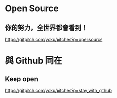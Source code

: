 # Open Source
## 你的努力，全世界都會看到！
https://gitpitch.com/ycku/pitches?p=opensource

# 與 Github 同在
## Keep open
https://gitpitch.com/ycku/pitches?p=stay_with_github
